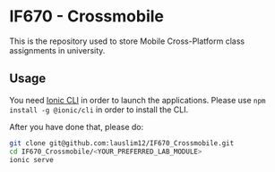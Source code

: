 # IF670 - Crossmobile

This is the repository used to store Mobile Cross-Platform class assignments in university.

## Usage

You need [Ionic CLI](https://ionicframework.com/docs/cli) in order to launch the applications. Please use `npm install -g @ionic/cli` in order to install the CLI.

After you have done that, please do:

```bash
git clone git@github.com:lauslim12/IF670_Crossmobile.git
cd IF670_Crossmobile/<YOUR_PREFERRED_LAB_MODULE>
ionic serve
```
